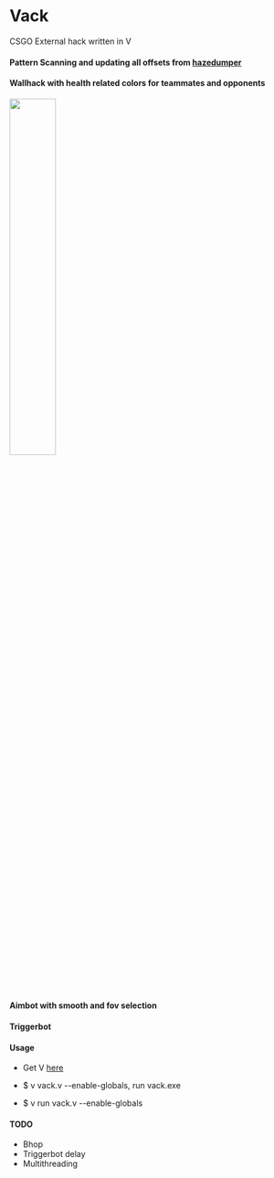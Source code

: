 # Vack
CSGO External hack written in V

#### Pattern Scanning and updating all offsets from [hazedumper](https://github.com/frk1/hazedumper/blob/master/config.json)

#### Wallhack with health related colors for teammates and opponents
<img src="https://i.imgur.com/5XrlCi6.jpg" width="40%">

#### Aimbot with smooth and fov selection

#### Triggerbot

#### Usage

  * Get V [here](https://github.com/vlang/v)

  * $ v vack.v --enable-globals, run vack.exe
  * $ v run vack.v --enable-globals

#### TODO 

  * Bhop
  * Triggerbot delay
  * Multithreading

